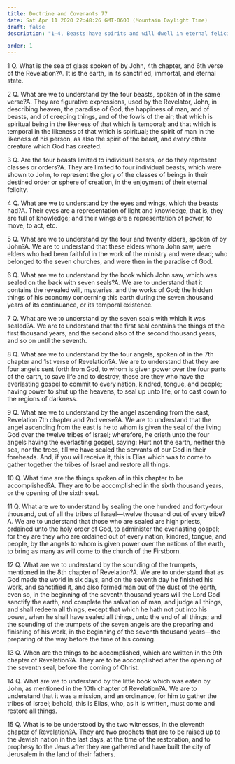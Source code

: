 ```yaml
---
title: Doctrine and Covenants 77
date: Sat Apr 11 2020 22:48:26 GMT-0600 (Mountain Daylight Time)
draft: false
description: "1–4, Beasts have spirits and will dwell in eternal felicity; 5–7, This earth has a temporal existence of 7,000 years; 8–10, Various angels restore the gospel and minister on earth; 11, The sealing of the 144,000; 12–14, Christ will come in the beginning of the seventh thousand years; 15, Two prophets will be raised up to the Jewish nation."

order: 1
---
```

    
1 Q. What is the sea of glass spoken of by John, 4th chapter, and 6th verse of the Revelation?A. It is the earth, in its sanctified, immortal, and eternal state.

2 Q. What are we to understand by the four beasts, spoken of in the same verse?A. They are figurative expressions, used by the Revelator, John, in describing heaven, the paradise of God, the happiness of man, and of beasts, and of creeping things, and of the fowls of the air; that which is spiritual being in the likeness of that which is temporal; and that which is temporal in the likeness of that which is spiritual; the spirit of man in the likeness of his person, as also the spirit of the beast, and every other creature which God has created.

3 Q. Are the four beasts limited to individual beasts, or do they represent classes or orders?A. They are limited to four individual beasts, which were shown to John, to represent the glory of the classes of beings in their destined order or sphere of creation, in the enjoyment of their eternal felicity.

4 Q. What are we to understand by the eyes and wings, which the beasts had?A. Their eyes are a representation of light and knowledge, that is, they are full of knowledge; and their wings are a representation of power, to move, to act, etc.

5 Q. What are we to understand by the four and twenty elders, spoken of by John?A. We are to understand that these elders whom John saw, were elders who had been faithful in the work of the ministry and were dead; who belonged to the seven churches, and were then in the paradise of God.

6 Q. What are we to understand by the book which John saw, which was sealed on the back with seven seals?A. We are to understand that it contains the revealed will, mysteries, and the works of God; the hidden things of his economy concerning this earth during the seven thousand years of its continuance, or its temporal existence.

7 Q. What are we to understand by the seven seals with which it was sealed?A. We are to understand that the first seal contains the things of the first thousand years, and the second also of the second thousand years, and so on until the seventh.

8 Q. What are we to understand by the four angels, spoken of in the 7th chapter and 1st verse of Revelation?A. We are to understand that they are four angels sent forth from God, to whom is given power over the four parts of the earth, to save life and to destroy; these are they who have the everlasting gospel to commit to every nation, kindred, tongue, and people; having power to shut up the heavens, to seal up unto life, or to cast down to the regions of darkness.

9 Q. What are we to understand by the angel ascending from the east, Revelation 7th chapter and 2nd verse?A. We are to understand that the angel ascending from the east is he to whom is given the seal of the living God over the twelve tribes of Israel; wherefore, he crieth unto the four angels having the everlasting gospel, saying: Hurt not the earth, neither the sea, nor the trees, till we have sealed the servants of our God in their foreheads. And, if you will receive it, this is Elias which was to come to gather together the tribes of Israel and restore all things.

10 Q. What time are the things spoken of in this chapter to be accomplished?A. They are to be accomplished in the sixth thousand years, or the opening of the sixth seal.

11 Q. What are we to understand by sealing the one hundred and forty-four thousand, out of all the tribes of Israel—twelve thousand out of every tribe?A. We are to understand that those who are sealed are high priests, ordained unto the holy order of God, to administer the everlasting gospel; for they are they who are ordained out of every nation, kindred, tongue, and people, by the angels to whom is given power over the nations of the earth, to bring as many as will come to the church of the Firstborn.

12 Q. What are we to understand by the sounding of the trumpets, mentioned in the 8th chapter of Revelation?A. We are to understand that as God made the world in six days, and on the seventh day he finished his work, and sanctified it, and also formed man out of the dust of the earth, even so, in the beginning of the seventh thousand years will the Lord God sanctify the earth, and complete the salvation of man, and judge all things, and shall redeem all things, except that which he hath not put into his power, when he shall have sealed all things, unto the end of all things; and the sounding of the trumpets of the seven angels are the preparing and finishing of his work, in the beginning of the seventh thousand years—the preparing of the way before the time of his coming.

13 Q. When are the things to be accomplished, which are written in the 9th chapter of Revelation?A. They are to be accomplished after the opening of the seventh seal, before the coming of Christ.

14 Q. What are we to understand by the little book which was eaten by John, as mentioned in the 10th chapter of Revelation?A. We are to understand that it was a mission, and an ordinance, for him to gather the tribes of Israel; behold, this is Elias, who, as it is written, must come and restore all things.

15 Q. What is to be understood by the two witnesses, in the eleventh chapter of Revelation?A. They are two prophets that are to be raised up to the Jewish nation in the last days, at the time of the restoration, and to prophesy to the Jews after they are gathered and have built the city of Jerusalem in the land of their fathers.
